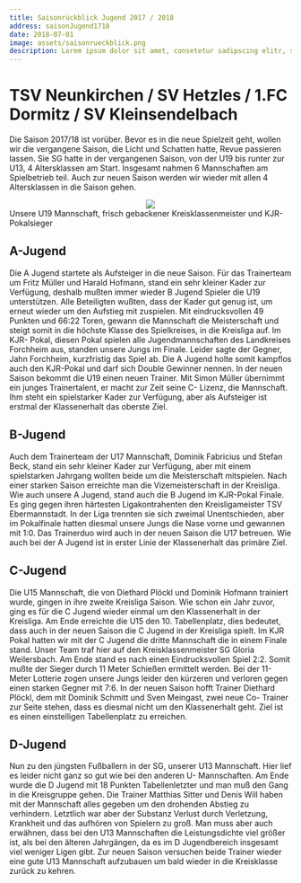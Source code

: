 ```yaml
---
title: Saisonrückblick Jugend 2017 / 2018
address: saisonJugend1718
date: 2018-07-01
image: assets/saisonrueckblick.png
description: Lorem ipsum dolor sit amet, consetetur sadipscing elitr, sed diam nonumy eirmod tempor invidunt ut labore et dolore magna aliquyam
---
```


# TSV Neunkirchen / SV Hetzles / 1.FC Dormitz / SV Kleinsendelbach
Die Saison 2017/18 ist vorüber. Bevor es in die neue Spielzeit geht, wollen wir die vergangene Saison, die Licht und Schatten hatte, Revue passieren lassen. Sie SG hatte in der vergangenen Saison, von der U19 bis runter zur U13, 4 Altersklassen am Start. Insgesamt nahmen 6 Mannschaften am Spielbetrieb teil. Auch zur neuen Saison werden wir wieder mit allen 4 Altersklassen in die Saison gehen.

<span style="display: flex; flex-direction: column; align-items: center; justify-content: center; width: 100%;">
    <img src="https://stevenkellner.github.io/svkleinsendelbach-website/src/assets/saisonrueckblick.png">
    Unsere U19 Mannschaft, frisch gebackener Kreisklassenmeister und KJR- Pokalsieger
</span>

## A-Jugend

Die A Jugend startete als Aufsteiger in die neue Saison. Für das Trainerteam um Fritz Müller und Harald Hofmann, stand ein sehr kleiner Kader zur Verfügung, deshalb mußten immer wieder B Jugend Spieler die U19 unterstützen. Alle Beteiligten wußten, dass der Kader gut genug ist, um erneut wieder um den Aufstieg mit zuspielen. Mit eindrucksvollen 49 Punkten und 66:22 Toren, gewann die Mannschaft die Meisterschaft und steigt somit in die höchste Klasse des Spielkreises, in die Kreisliga auf.
Im KJR- Pokal, diesen Pokal spielen alle Jugendmannschaften des Landkreises Forchheim aus, standen unsere Jungs im Finale. Leider sagte der Gegner, Jahn Forchheim, kurzfristig das Spiel ab. Die A Jugend holte somit kampflos auch den KJR-Pokal und darf sich Double Gewinner nennen.
In der neuen Saison bekommt die U19 einen neuen Trainer. Mit Simon Müller übernimmt ein junges Trainertalent, er macht zur Zeit seine C- Lizenz, die Mannschaft. Ihm steht ein spielstarker Kader zur Verfügung, aber als Aufsteiger ist erstmal der Klassenerhalt das oberste Ziel.

## B-Jugend

Auch dem Trainerteam der U17 Mannschaft, Dominik Fabricius und Stefan Beck, stand ein sehr kleiner Kader zur Verfügung, aber mit einem spielstarken Jahrgang wollten beide um die Meisterschaft mitspielen. Nach einer starken Saison erreichte man die Vizemeisterschaft in der Kreisliga.
Wie auch unsere A Jugend, stand auch die B Jugend im KJR-Pokal Finale. Es ging gegen ihren härtesten Ligakontrahenten den Kreisligameister TSV Ebermannstadt. In der Liga trennten sie sich zweimal Unentschieden, aber im Pokalfinale hatten diesmal unsere Jungs die Nase vorne und gewannen mit 1:0.
Das Trainerduo wird auch in der neuen Saison die U17 betreuen. Wie auch bei der A Jugend ist in erster Linie der Klassenerhalt das primäre Ziel.

## C-Jugend

Die U15 Mannschaft, die von Diethard Plöckl und Dominik Hofmann trainiert wurde, gingen in ihre zweite Kreisliga Saison. Wie schon ein Jahr zuvor, ging es für die C Jugend wieder einmal um den Klassenerhalt in der Kreisliga. Am Ende erreichte die U15 den 10. Tabellenplatz, dies bedeutet, dass auch in der neuen Saison die C Jugend in der Kreisliga spielt.
Im KJR Pokal hatten wir mit der C Jugend die dritte Mannschaft die in einem Finale stand. Unser Team traf hier auf den Kreisklassenmeister SG Gloria Weilersbach. Am Ende stand es nach einen Eindrucksvollen Spiel 2:2. Somit mußte der Sieger durch 11 Meter Schießen ermittelt werden. Bei der 11-Meter Lotterie zogen unsere Jungs leider den kürzeren und verloren gegen einen starken Gegner mit 7:6.
In der neuen Saison hofft Trainer Diethard Plöckl, dem mit Dominik Schmitt und Sven Meingast, zwei neue Co- Trainer zur Seite stehen, dass es diesmal nicht um den Klassenerhalt geht. Ziel ist es einen einstelligen Tabellenplatz zu erreichen.

## D-Jugend

Nun zu den jüngsten Fußballern in der SG, unserer U13 Mannschaft. Hier lief es leider nicht ganz so gut wie bei den anderen U- Mannschaften. Am Ende wurde die D Jugend mit 18 Punkten Tabellenletzter und man muß den Gang in die Kreisgruppe gehen. Die Trainer Matthias Sitter und Denis Will haben mit der Mannschaft alles gegeben um den drohenden Abstieg zu verhindern. Letztlich war aber der Substanz Verlust durch Verletzung, Krankheit und das aufhören von Spielern zu groß. Man muss aber auch erwähnen, dass bei den U13 Mannschaften die Leistungsdichte viel größer ist, als bei den älteren Jahrgängen, da es im D Jugendbereich insgesamt viel weniger Ligen gibt.
Zur neuen Saison versuchen beide Trainer wieder eine gute U13 Mannschaft aufzubauen um bald wieder in die Kreisklasse zurück zu kehren.